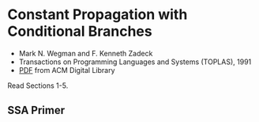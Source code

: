 # Constant Propagation with Conditional Branches

- Mark N. Wegman and F. Kenneth Zadeck
- Transactions on Programming Languages and Systems (TOPLAS), 1991 
- [PDF](https://dl.acm.org/doi/pdf/10.1145/103135.103136) from ACM Digital Library

Read Sections 1-5.

## SSA Primer

